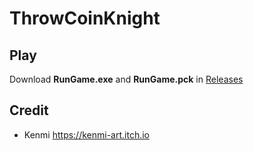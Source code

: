 # ThrowCoinKnight

## Play
Download **RunGame.exe** and **RunGame.pck** in [Releases](#)

## Credit
- Kenmi https://kenmi-art.itch.io
